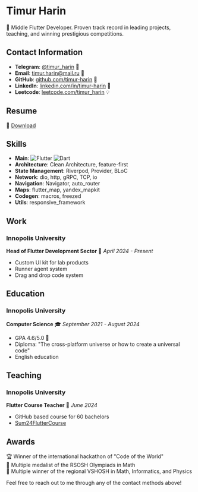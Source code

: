 # Timur Harin 
🚀 Middle Flutter Developer. Proven track record in leading projects, teaching, and winning prestigious competitions.

## Contact Information
- **Telegram**: [@timur_harin](https://t.me/timur_harin) 📲
- **Email**: [timur.harin@mail.ru](mailto:timur.harin@mail.ru) 📧
- **GitHub**: [github.com/timur-harin](https://github.com/timur-harin) 🐙
- **LinkedIn**: [linkedin.com/in/timur-harin](https://www.linkedin.com/in/timur-harin/) 💼
- **Leetcode**: [leetcode.com/timur_harin](https://leetcode.com/timur_harin/) 💡

## Resume
📄 [Download](https://github.com/timur-harin/timur-harin.github.io/releases/download/resume/Flutter_resume_Timur_Harin_github.pdf)

## Skills
- **Main**: ![Flutter](https://img.shields.io/badge/-Flutter-blue) ![Dart](https://img.shields.io/badge/-Dart-blue)
- **Architecture**: Clean Architecture, feature-first
- **State Management**: Riverpod, Provider, BLoC
- **Network**: dio, http, gRPC, TCP, io
- **Navigation**: Navigator, auto_router
- **Maps**: flutter_map, yandex_mapkit
- **Codegen**: macros, freezed
- **Utils**: responsive_framework

## Work 

### Innopolis University
**Head of Flutter Development Sector** 📅 *April 2024 - Present*
- Custom UI kit for lab products
- Runner agent system
- Drag and drop code system

## Education

### Innopolis University
**Computer Science** 🎓 *September 2021 - August 2024*
- GPA 4.6/5.0 🌟
- Diploma: "The cross-platform universe or how to create a universal code"
- English education

## Teaching

### Innopolis University
**Flutter Course Teacher** 📅 *June 2024*
- GitHub based course for 60 bachelors
- [Sum24FlutterCourse](https://github.com/timur-harin/Sum24FlutterCourse/)

## Awards
🏆 Winner of the international hackathon of "Code of the World"  
🏅 Multiple medalist of the RSOSH Olympiads in Math  
🥇 Multiple winner of the regional VSHOSH in Math, Informatics, and Physics

Feel free to reach out to me through any of the contact methods above!
